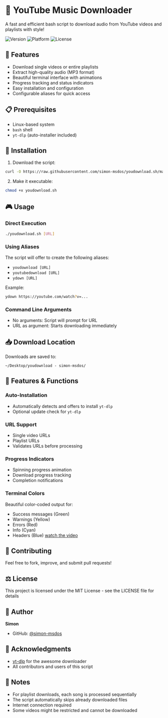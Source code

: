 # 🎵 YouTube Music Downloader

A fast and efficient bash script to download audio from YouTube videos and playlists with style!

![Version](https://img.shields.io/badge/version-1.0-blue)
![Platform](https://img.shields.io/badge/platform-Linux-lightgrey)
![License](https://img.shields.io/badge/license-MIT-green)

## 🚀 Features

- Download single videos or entire playlists
- Extract high-quality audio (MP3 format)
- Beautiful terminal interface with animations
- Progress tracking and status indicators
- Easy installation and configuration
- Configurable aliases for quick access

## 📋 Prerequisites

- Linux-based system
- `bash` shell
- `yt-dlp` (auto-installer included)

## 🔧 Installation

1. Download the script:
```bash
curl -O https://raw.githubusercontent.com/simon-msdos/youdownload.sh/main/youdownload.sh
```

2. Make it executable:
```bash
chmod +x youdownload.sh
```

## 🎮 Usage

### Direct Execution
```bash
./youdownload.sh [URL]
```

### Using Aliases
The script will offer to create the following aliases:
- `youdownload [URL]`
- `youtubedownload [URL]`
- `ydown [URL]`

Example:
```bash
ydown https://youtube.com/watch?v=...
```

### Command Line Arguments
- No arguments: Script will prompt for URL
- URL as argument: Starts downloading immediately

## 📥 Download Location
Downloads are saved to:
```
~/Desktop/youdownload - simon-msdos/
```

## 🎨 Features & Functions

### Auto-Installation
- Automatically detects and offers to install `yt-dlp`
- Optional update check for `yt-dlp`

### URL Support
- Single video URLs
- Playlist URLs
- Validates URLs before processing

### Progress Indicators
- Spinning progress animation
- Download progress tracking
- Completion notifications

### Terminal Colors
Beautiful color-coded output for:
- Success messages (Green)
- Warnings (Yellow)
- Errors (Red)
- Info (Cyan)
- Headers (Blue)
[watch the video](TUTO.mp4)

## 🤝 Contributing

Feel free to fork, improve, and submit pull requests!

## ⚖️ License

This project is licensed under the MIT License - see the LICENSE file for details

## 👤 Author

**Simon**
- GitHub: [@simon-msdos](https://github.com/simon-msdos)

## 🙏 Acknowledgments

- [yt-dlp](https://github.com/yt-dlp/yt-dlp) for the awesome downloader
- All contributors and users of this script

## 📝 Notes

- For playlist downloads, each song is processed sequentially
- The script automatically skips already downloaded files
- Internet connection required
- Some videos might be restricted and cannot be downloaded
